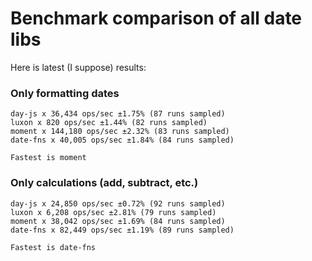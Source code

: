 # Benchmark comparison of all date libs

Here is latest (I suppose) results:

### Only formatting dates

```
day-js x 36,434 ops/sec ±1.75% (87 runs sampled)
luxon x 820 ops/sec ±1.44% (82 runs sampled)
moment x 144,180 ops/sec ±2.32% (83 runs sampled)
date-fns x 40,005 ops/sec ±1.84% (84 runs sampled)

Fastest is moment
```

### Only calculations (add, subtract, etc.)

```
day-js x 24,850 ops/sec ±0.72% (92 runs sampled)
luxon x 6,208 ops/sec ±2.81% (79 runs sampled)
moment x 38,042 ops/sec ±1.69% (84 runs sampled)
date-fns x 82,449 ops/sec ±1.19% (89 runs sampled)

Fastest is date-fns
```
